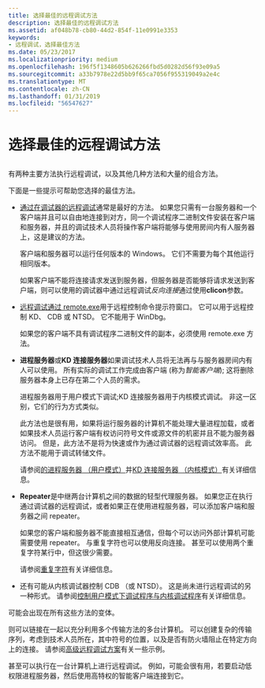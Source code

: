 ```yaml
---
title: 选择最佳的远程调试方法
description: 选择最佳的远程调试方法
ms.assetid: af048b78-cb80-44d2-854f-11e0991e3353
keywords:
- 远程调试，选择最佳方法
ms.date: 05/23/2017
ms.localizationpriority: medium
ms.openlocfilehash: 196f5f1348605b626266fbd5d0282d56f93e09a5
ms.sourcegitcommit: a33b7978e22d5bb9f65ca7056f955319049a2e4c
ms.translationtype: MT
ms.contentlocale: zh-CN
ms.lasthandoff: 01/31/2019
ms.locfileid: "56547627"
---
```

# <a name="choosing-the-best-remote-debugging-method"></a>选择最佳的远程调试方法


## <span id="ddk_choosing_the_best_remote_debugging_method_dbg"></span><span id="DDK_CHOOSING_THE_BEST_REMOTE_DEBUGGING_METHOD_DBG"></span>


有两种主要方法执行远程调试，以及其他几种方法和大量的组合方法。

下面是一些提示可帮助您选择的最佳方法。

-   [通过在调试器的远程调试](remote-debugging-through-the-debugger.md)通常是最好的方法。 如果您只需有一台服务器和一个客户端并且可以自由地连接到对方，同一个调试程序二进制文件安装在客户端和服务器，并且的调试技术人员将操作客户端将能够与使用房间内有人服务器上，这是建议的方法。

    客户端和服务器可以运行任何版本的 Windows。 它们不需要为每个其他运行相同版本。

    如果客户端不能将连接请求发送到服务器，但服务器是否能够将请求发送到客户端，则可以使用的调试器中通过远程调试*反向连接*通过使用**clicon**参数。

-   [远程调试通过 remote.exe](remote-debugging-through-remote-exe.md)用于远程控制命令提示符窗口。 它可以用于远程控制 KD、 CDB 或 NTSD。 它不能用于 WinDbg。

    如果您的客户端不具有调试程序二进制文件的副本，必须使用 remote.exe 方法。

-   **进程服务器**或**KD 连接服务器**如果调试技术人员将无法再与与服务器房间内有人可以使用。 所有实际的调试工作完成由客户端 (称为*智能客户端*); 这将删除服务器本身上已存在第二个人员的需求。

    进程服务器用于用户模式下调试;KD 连接服务器用于内核模式调试。 非这一区别，它们的行为方式类似。

    此方法也是很有用，如果将运行服务器的计算机不能处理大量进程加载，或者如果技术人员运行客户端有权访问符号文件或源文件的机密并且不能为服务器访问。 但是，此方法不是将为快速或作为通过调试器的远程调试效率高。 此方法不能用于调试转储文件。

    请参阅[的进程服务器 （用户模式）](process-servers--user-mode-.md)并[KD 连接服务器 （内核模式）](kd-connection-servers--kernel-mode-.md)有关详细信息。

-   **Repeater**是中继两台计算机之间的数据的轻型代理服务器。 如果您正在执行通过调试器的远程调试，或者如果正在使用进程服务器，可以添加客户端和服务器之间 repeater。

    如果您的客户端和服务器不能直接相互通信，但每个可以访问外部计算机可能需要使用 repeater。 与重复字符也可以使用反向连接。 甚至可以使用两个重复字符某行中，但这很少需要。

    请参阅[重复字符](repeaters.md)有关详细信息。

-   还有可能从内核调试器控制 CDB （或 NTSD）。 这是尚未进行远程调试的另一种形式。 请参阅[控制用户模式下调试程序与内核调试程序](controlling-the-user-mode-debugger-from-the-kernel-debugger.md)有关详细信息。

可能会出现在所有这些方法的变体。

则可以链接在一起以充分利用多个传输方法的多台计算机。 可以创建复杂的传输序列，考虑到技术人员所在，其中符号的位置，以及是否有防火墙阻止在特定方向上的连接。 请参阅[高级远程调试方案](advanced-remote-debugging-scenarios.md)有关一些示例。

甚至可以执行在一台计算机上进行远程调试。 例如，可能会很有用，若要启动低权限进程服务器，然后使用高特权的智能客户端连接到它。

 

 





